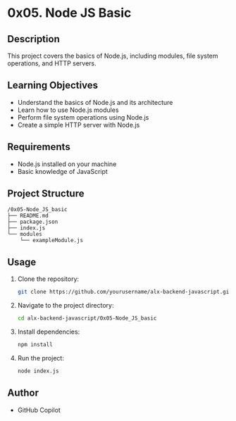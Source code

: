 # 0x05. Node JS Basic

## Description
This project covers the basics of Node.js, including modules, file system operations, and HTTP servers.

## Learning Objectives
- Understand the basics of Node.js and its architecture
- Learn how to use Node.js modules
- Perform file system operations using Node.js
- Create a simple HTTP server with Node.js

## Requirements
- Node.js installed on your machine
- Basic knowledge of JavaScript

## Project Structure
```
/0x05-Node_JS_basic
├── README.md
├── package.json
├── index.js
└── modules
    └── exampleModule.js
```

## Usage
1. Clone the repository:
    ```sh
    git clone https://github.com/yourusername/alx-backend-javascript.git
    ```
2. Navigate to the project directory:
    ```sh
    cd alx-backend-javascript/0x05-Node_JS_basic
    ```
3. Install dependencies:
    ```sh
    npm install
    ```
4. Run the project:
    ```sh
    node index.js
    ```

## Author
- GitHub Copilot
